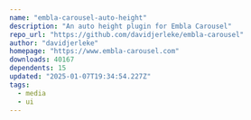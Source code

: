 ```yaml
---
name: "embla-carousel-auto-height"
description: "An auto height plugin for Embla Carousel"
repo_url: "https://github.com/davidjerleke/embla-carousel"
author: "davidjerleke"
homepage: "https://www.embla-carousel.com"
downloads: 40167
dependents: 15
updated: "2025-01-07T19:34:54.227Z"
tags: 
  - media
  - ui
---
```


